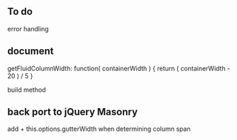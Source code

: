 ## To do 

error handling

## document

getFluidColumnWidth: function( containerWidth ) {
  return ( containerWidth - 20 ) / 5
}

build method

## back port to jQuery Masonry

add + this.options.gutterWidth when determining column span